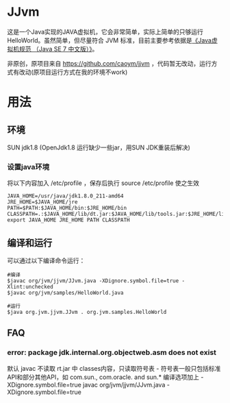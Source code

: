 # JJvm

这是一个Java实现的JAVA虚拟机，它会非常简单，实际上简单的只够运行HelloWorld。虽然简单，但尽量符合 JVM 标准，目前主要参考依据是[《Java虚拟机规范 （Java SE 7 中文版）》](http://www.iteye.com/topic/1117824)。

非原创，原项目来自 https://github.com/caoym/jjvm ，代码暂无改动，运行方式有改动(原项目运行方式在我的环境不work)


# 用法

## 环境
SUN jdk1.8 (OpenJdk1.8 运行缺少一些jar，用SUN JDK重装后解决)

### 设置java环境
将以下内容加入 /etc/profile ，保存后执行 source /etc/profile 使之生效

```shell
JAVA_HOME=/usr/java/jdk1.8.0_211-amd64
JRE_HOME=$JAVA_HOME/jre
PATH=$PATH:$JAVA_HOME/bin:$JRE_HOME/bin
CLASSPATH=.:$JAVA_HOME/lib/dt.jar:$JAVA_HOME/lib/tools.jar:$JRE_HOME/lib
export JAVA_HOME JRE_HOME PATH CLASSPATH
```

## 编译和运行
可以通过以下编译命令运行：

```shell
#编译
$javac org/jvm/jjvm/JJvm.java -XDignore.symbol.file=true -Xlint:unchecked
$javac org/jvm/samples/HelloWorld.java 

#运行
$java org.jvm.jjvm.JJvm . org.jvm.samples.HelloWorld
```

## FAQ
###  error: package jdk.internal.org.objectweb.asm does not exist

默认 javac 不读取 rt.jar 中 classes内容，只读取符号表
	- 符号表一般只包括标准API和部分其他API，如 com.sun., com.oracle. and sun.*
编译选项加上 -XDignore.symbol.file=true
javac org/jvm/jjvm/JJvm.java -XDignore.symbol.file=true

